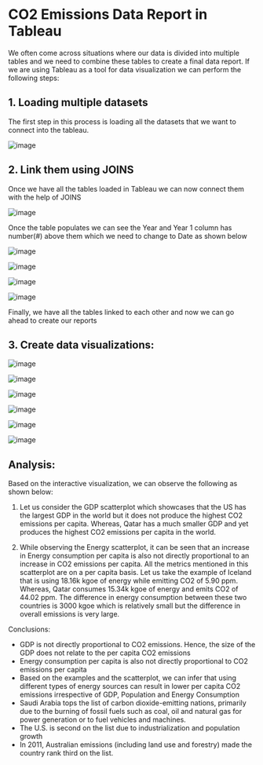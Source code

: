 # CO2 Emissions Data Report in Tableau

We often come across situations where our data is divided into multiple tables and we need to combine these tables to create a final data report. If we are using Tableau as a tool for data visualization we can perform the following steps:

## 1. Loading multiple datasets
The first step in this process is loading all the datasets that we want to connect into the tableau.

![image](https://github.com/user-attachments/assets/e1f937a0-1962-4158-a9a6-f605e6fddbbe)

## 2. Link them using JOINS
Once we have all the tables loaded in Tableau we can now connect them with the help of JOINS

![image](https://github.com/user-attachments/assets/6bc29938-1cbb-46b4-85c8-acd9ece43f22)

Once the table populates we can see the Year and Year 1 column has number(#) above them which we need to change to Date as shown below

![image](https://github.com/user-attachments/assets/5d93af8c-d477-417a-9039-ac80cb2d41f9)

![image](https://github.com/user-attachments/assets/7fe5218f-acf1-4d14-9099-58d441b9788d)

![image](https://github.com/user-attachments/assets/2f44abdc-0eaa-4ce8-9794-040233e6b7c5)

![image](https://github.com/user-attachments/assets/398f9023-0ac6-4141-818d-bb4fd45b4aeb)

Finally, we have all the tables linked to each other and now we can go ahead to create our reports

## 3. Create data visualizations:

![image](https://github.com/user-attachments/assets/bb13b3fb-b86c-4693-9e4d-22ff1aae6d72)

![image](https://github.com/user-attachments/assets/04791a2b-9a22-427d-8621-eea31d2be971)

![image](https://github.com/user-attachments/assets/1da0b58b-905f-4988-99d0-b4c723ff882a)

![image](https://github.com/user-attachments/assets/cea4d7a2-a12e-4f7f-ac90-7b2b7e7d6164)

![image](https://github.com/user-attachments/assets/cd384c8a-1015-4943-8c5a-028583ffaa5b)

![image](https://github.com/user-attachments/assets/19988245-a9b6-41cc-9a5e-dba77ed3e16b)

## Analysis:

Based on the interactive visualization, we can observe the following as shown below:

1. Let us consider the GDP scatterplot which showcases that the US has the largest GDP in the world but it does not produce the highest CO2 emissions per capita. Whereas, Qatar has a much smaller GDP and yet produces the highest CO2 emissions per capita in the world.

2. While observing the Energy scatterplot, it can be seen that an increase in Energy consumption per capita is also not directly proportional to an increase in CO2 emissions per capita. All the metrics mentioned in this scatterplot are on a per capita basis. Let us take the example of Iceland that is using 18.16k kgoe of energy while emitting CO2 of 5.90 ppm. Whereas, Qatar consumes 15.34k kgoe of energy and emits CO2 of 44.02 ppm. The difference in energy consumption between these two countries is 3000 kgoe which is relatively small but the difference in overall emissions is very large.


Conclusions:
- GDP is not directly proportional to CO2 emissions. Hence, the size of the GDP does not relate to the per capita CO2 emissions
- Energy consumption per capita is also not directly proportional to CO2 emissions per capita
- Based on the examples and the scatterplot, we can infer that using different types of energy sources can result in lower per capita CO2 emissions 
  irrespective of GDP, Population and Energy Consumption
- Saudi Arabia tops the list of carbon dioxide-emitting nations, primarily due to the burning of fossil fuels such as coal, oil and natural gas for power 
  generation or to fuel vehicles and machines.
- The U.S. is second on the list due to industrialization and population growth
- In 2011, Australian emissions (including land use and forestry) made the country rank third on the list.
